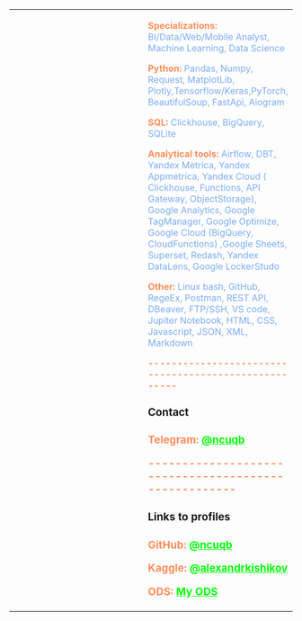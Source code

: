 <table>
<tbody>
<tr>
<td align="center" valign="top" width="50%">

















</td>
<td valign="top" width="50%">


<p style="color: #7cacf8;"><strong style="color: #fe8d59;">Specializations: </strong>BI/Data/Web/Mobile Analyst, Machine Learning, Data Science</p>

<!-- <h3 style="color: #00ff05; font-weight: normal;"href="sdsad" >Technical stack</h2>-->

<p style="color: #7cacf8;">
<strong style="color: #fe8d59;">Python:</strong>
Pandas, Numpy, Request, MatplotLib, Plotly,Tensorflow/Keras,PyTorch, BeautifulSoup, FastApi, Aiogram
</p>

<p style="color: #7cacf8;">
<strong style="color: #fe8d59;">SQL:</strong>
Clickhouse, BigQuery, SQLite
</p>


<p style="color: #7cacf8;">
<strong style="color: #fe8d59;">Analytical tools: </strong>
Airflow, DBT, Yandex Metrica, Yandex Appmetrica, Yandex Cloud ( Clickhouse, Functions, API Gateway, ObjectStorage), Google Analytics, Google TagManager, Google Optimize,  Google Cloud (BigQuery, CloudFunctions)
,Google Sheets, Superset, Redash, Yandex DataLens, Google LockerStudo</p>

<p style="color: #7cacf8;">
<strong style="color: #fe8d59;">Other: </strong>
Linux bash, GitHub, RegeEx, Postman, REST API,  DBeaver, FTP/SSH, VS code, Jupiter Notebook, HTML, CSS, Javascript, JSON, XML, Markdown
</p>

<p style="color: #7cacf8;">
<strong style="color: #fe8d59;">-----------------------------------------------------</strong>
</p>


<h3>Contact<h3>

<!--
<p style="color: #7cacf8;">
<strong style="color: #fe8d59;">Email: </strong>
<a style="color: #00ff05; font-weight: bold;"href="mailto:kishikov.alexandr@gmail.com">kishikov.alexandr@gmail.com</a>
</p>-->


<p style="color: #7cacf8;">
<strong style="color: #fe8d59;">Telegram: </strong>
<a style="color: #00ff05; font-weight: bold;"href="https://t.me/ncuqb">@ncuqb</a>
</p>



<p style="color: #7cacf8;">
<strong style="color: #fe8d59;">-----------------------------------------------------</strong>
</p>




<h3>Links to profiles<h3>


<p style="color: #7cacf8;">
<strong style="color: #fe8d59;">GitHub: </strong>
<a style="color: #00ff05; font-weight: bold;"href="https://github.com/ncuqb">@ncuqb</a>
</p>


<p style="color: #7cacf8;">
<strong style="color: #fe8d59;">Kaggle: </strong>
<a style="color: #00ff05; font-weight: bold;"href="https://www.kaggle.com/alexandrkishikov">@alexandrkishikov</a>
</p>


<p style="color: #7cacf8;">
<strong style="color: #fe8d59;">ODS: </strong>
<a style="color: #00ff05; font-weight: bold;"href="https://ods.ai/users/j0f5bd76d2c79">My ODS</a>
</p>





</td>
</tr>
</tbody>
</table>

